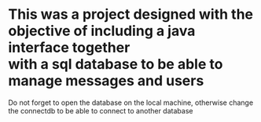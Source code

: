<h1> This was a project designed with the objective of including a java interface together <br> with a sql database to be able to manage messages and users </h1>

<p>Do not forget to open the database on the local machine, otherwise change the connectdb to be able to connect to another database</p>
